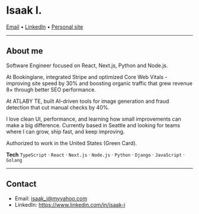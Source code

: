 <!-- Profile README: wkkkis/wkkkis -->

<h1>Isaak I.</h1>

<p>
  <a href="mailto:isaak_i@myyahoo.com">Email</a> •
  <a href="https://www.linkedin.com/in/isaak-i">LinkedIn</a> •
  <a href="https://www.iskhak-i.com">Personal site</a>
</p>

---

## About me
Software Engineer focused on React, Next.js, Python and Node.js.

At Bookinglane, integrated Stripe and optimized Core Web Vitals - improving site speed by
30% and boosting organic traffic that grew revenue 8× through better SEO performance.

At ATLABY TE, built AI-driven tools for image generation and fraud detection that cut
manual checks by 40%.

I love clean UI, performance, and learning how small improvements can make a big difference.
Currently based in Seattle and looking for teams where I can grow, ship fast, and keep
improving.

Authorized to work in the United States (Green Card).

**Tech**
`TypeScript` · `React` · `Next.js` · `Node.js` · `Python` · `Django` · `JavaScript` · `Golang`  

---

## Contact
- Email: isaak_i@myyahoo.com  
- LinkedIn: https://www.linkedin.com/in/isaak-i


